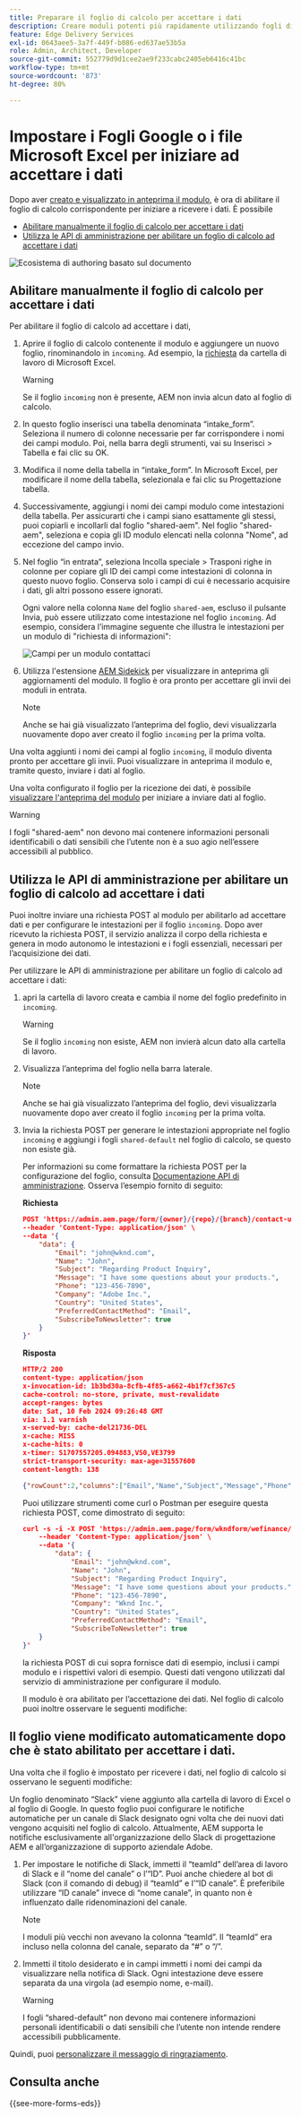 ```yaml
---
title: Preparare il foglio di calcolo per accettare i dati
description: Creare moduli potenti più rapidamente utilizzando fogli di calcolo e campi blocco di moduli adattivi.
feature: Edge Delivery Services
exl-id: 0643aee5-3a7f-449f-b086-ed637ae53b5a
role: Admin, Architect, Developer
source-git-commit: 552779d9d1cee2ae9f233cabc2405eb6416c41bc
workflow-type: tm+mt
source-wordcount: '873'
ht-degree: 80%

---
```


# Impostare i Fogli Google o i file Microsoft Excel per iniziare ad accettare i dati


Dopo aver [creato e visualizzato in anteprima il modulo](/help/edge/docs/forms/create-forms.md), è ora di abilitare il foglio di calcolo corrispondente per iniziare a ricevere i dati. È possibile

* [Abilitare manualmente il foglio di calcolo per accettare i dati](#manually-enable-the-spreadsheet-to-accept-data)
* [Utilizza le API di amministrazione per abilitare un foglio di calcolo ad accettare i dati](#use-admin-apis-to-enable-a-spreadsheet-to-accept-data)

![Ecosistema di authoring basato sul documento](/help/edge/assets/document-based-authoring-workflow-enable-sheet-to-accept-data.png)


<!--

>[!VIDEO](https://video.tv.adobe.com/v/3427489?quality=12&learn=on)

-->

## Abilitare manualmente il foglio di calcolo per accettare i dati

Per abilitare il foglio di calcolo ad accettare i dati,

1. Aprire il foglio di calcolo contenente il modulo e aggiungere un nuovo foglio, rinominandolo in `incoming`. Ad esempio, la [richiesta](/help/edge/assets/enquiry.xlsx) da cartella di lavoro di Microsoft Excel.

   >[!WARNING]
   >
   > Se il foglio `incoming` non è presente, AEM non invia alcun dato al foglio di calcolo.

1. In questo foglio inserisci una tabella denominata “intake_form”. Seleziona il numero di colonne necessarie per far corrispondere i nomi dei campi modulo. Poi, nella barra degli strumenti, vai su Inserisci > Tabella e fai clic su OK.

1. Modifica il nome della tabella in “intake_form”. In Microsoft Excel, per modificare il nome della tabella, selezionala e fai clic su Progettazione tabella.

1. Successivamente, aggiungi i nomi dei campi modulo come intestazioni della tabella. Per assicurarti che i campi siano esattamente gli stessi, puoi copiarli e incollarli dal foglio &quot;shared-aem&quot;.  Nel foglio &quot;shared-aem&quot;, seleziona e copia gli ID modulo elencati nella colonna &quot;Nome&quot;, ad eccezione del campo invio.

1. Nel foglio “in entrata”, seleziona Incolla speciale > Trasponi righe in colonne per copiare gli ID dei campi come intestazioni di colonna in questo nuovo foglio. Conserva solo i campi di cui è necessario acquisire i dati, gli altri possono essere ignorati.

   Ogni valore nella colonna `Name` del foglio `shared-aem`, escluso il pulsante Invia, può essere utilizzato come intestazione nel foglio `incoming`. Ad esempio, considera l’immagine seguente che illustra le intestazioni per un modulo di &quot;richiesta di informazioni&quot;:

   ![Campi per un modulo contattaci](/help/edge/assets/contact-us-form-excel-sheet-fields.png)

1. Utilizza l&#39;estensione [AEM Sidekick](https://www.aem.live/developer/tutorial#preview-and-publish-your-content) per visualizzare in anteprima gli aggiornamenti del modulo. Il foglio è ora pronto per accettare gli invii dei moduli in entrata.

   >[!NOTE]
   >
   >Anche se hai già visualizzato l’anteprima del foglio, devi visualizzarla nuovamente dopo aver creato il foglio `incoming` per la prima volta.


Una volta aggiunti i nomi dei campi al foglio `incoming`, il modulo diventa pronto per accettare gli invii. Puoi visualizzare in anteprima il modulo e, tramite questo, inviare i dati al foglio.

Una volta configurato il foglio per la ricezione dei dati, è possibile [visualizzare l&#39;anteprima del modulo](/help/edge/docs/forms/create-forms.md#preview-the-form-using-your-edge-delivery-service-eds-page) <!--or [use POST requests](#use-admin-apis-to-send-data-to-your-sheet)--> per iniziare a inviare dati al foglio.

>[!WARNING]
>
>  I fogli &quot;shared-aem&quot; non devono mai contenere informazioni personali identificabili o dati sensibili che l’utente non è a suo agio nell’essere accessibili al pubblico.


## Utilizza le API di amministrazione per abilitare un foglio di calcolo ad accettare i dati

Puoi inoltre inviare una richiesta POST al modulo per abilitarlo ad accettare dati e per configurare le intestazioni per il foglio `incoming`. Dopo aver ricevuto la richiesta POST, il servizio analizza il corpo della richiesta e genera in modo autonomo le intestazioni e i fogli essenziali, necessari per l’acquisizione dei dati.

Per utilizzare le API di amministrazione per abilitare un foglio di calcolo ad accettare i dati:


1. apri la cartella di lavoro creata e cambia il nome del foglio predefinito in `incoming`.

   >[!WARNING]
   >
   > Se il foglio `incoming` non esiste, AEM non invierà alcun dato alla cartella di lavoro.

1. Visualizza l’anteprima del foglio nella barra laterale.

   >[!NOTE]
   >
   >Anche se hai già visualizzato l’anteprima del foglio, devi visualizzarla nuovamente dopo aver creato il foglio `incoming` per la prima volta.

1. Invia la richiesta POST per generare le intestazioni appropriate nel foglio `incoming` e aggiungi i fogli `shared-default` nel foglio di calcolo, se questo non esiste già.

   Per informazioni su come formattare la richiesta POST per la configurazione del foglio, consulta [Documentazione API di amministrazione](https://www.aem.live/docs/admin.html?lang=it#tag/authentication/operation/profile). Osserva l’esempio fornito di seguito:

   **Richiesta**

   ```JSON
   POST 'https://admin.aem.page/form/{owner}/{repo}/{branch}/contact-us.json' \
   --header 'Content-Type: application/json' \
   --data '{
       "data": {
           "Email": "john@wknd.com",
           "Name": "John",
           "Subject": "Regarding Product Inquiry",
           "Message": "I have some questions about your products.",
           "Phone": "123-456-7890",
           "Company": "Adobe Inc.",
           "Country": "United States",
           "PreferredContactMethod": "Email",
           "SubscribeToNewsletter": true
       }
   }'
   ```


   **Risposta**

   ```JSON
   HTTP/2 200 
   content-type: application/json
   x-invocation-id: 1b3bd30a-8cfb-4f85-a662-4b1f7cf367c5
   cache-control: no-store, private, must-revalidate
   accept-ranges: bytes
   date: Sat, 10 Feb 2024 09:26:48 GMT
   via: 1.1 varnish
   x-served-by: cache-del21736-DEL
   x-cache: MISS
   x-cache-hits: 0
   x-timer: S1707557205.094883,VS0,VE3799
   strict-transport-security: max-age=31557600
   content-length: 138
   
   {"rowCount":2,"columns":["Email","Name","Subject","Message","Phone","Company","Country",      "PreferredContactMethod","SubscribeToNewsletter"]}%
   ```

   Puoi utilizzare strumenti come curl o Postman per eseguire questa richiesta POST, come dimostrato di seguito:

   ```JSON
   curl -s -i -X POST 'https://admin.aem.page/form/wkndform/wefinance/main/contact-us.json' \
       --header 'Content-Type: application/json' \
       --data '{
           "data": {
               "Email": "john@wknd.com",
               "Name": "John",
               "Subject": "Regarding Product Inquiry",
               "Message": "I have some questions about your products.",
               "Phone": "123-456-7890",
               "Company": "Wknd Inc.",
               "Country": "United States",
               "PreferredContactMethod": "Email",
               "SubscribeToNewsletter": true
       }
   }'
   ```

   la richiesta POST di cui sopra fornisce dati di esempio, inclusi i campi modulo e i rispettivi valori di esempio. Questi dati vengono utilizzati dal servizio di amministrazione per configurare il modulo.

   Il modulo è ora abilitato per l’accettazione dei dati. Nel foglio di calcolo puoi inoltre osservare le seguenti modifiche:

## Il foglio viene modificato automaticamente dopo che è stato abilitato per accettare i dati.

Una volta che il foglio è impostato per ricevere i dati, nel foglio di calcolo si osservano le seguenti modifiche:

Un foglio denominato “Slack” viene aggiunto alla cartella di lavoro di Excel o al foglio di Google. In questo foglio puoi configurare le notifiche automatiche per un canale di Slack designato ogni volta che dei nuovi dati vengono acquisiti nel foglio di calcolo. Attualmente, AEM supporta le notifiche esclusivamente all&#39;organizzazione dello Slack di progettazione AEM e all’organizzazione di supporto aziendale Adobe.

1. Per impostare le notifiche di Slack, immetti il “teamId” dell’area di lavoro di Slack e il “nome del canale” o l’“ID”. Puoi anche chiedere al bot di Slack (con il comando di debug) il “teamId” e l’“ID canale”. È preferibile utilizzare “ID canale” invece di “nome canale”, in quanto non è influenzato dalle ridenominazioni del canale.

   >[!NOTE]
   >
   > I moduli più vecchi non avevano la colonna “teamId”. Il “teamId” era incluso nella colonna del canale, separato da “#” o “/”.

1. Immetti il titolo desiderato e in campi immetti i nomi dei campi da visualizzare nella notifica di Slack. Ogni intestazione deve essere separata da una virgola (ad esempio nome, e-mail).

   >[!WARNING]
   >
   >  I fogli “shared-default” non devono mai contenere informazioni personali identificabili o dati sensibili che l’utente non intende rendere accessibili pubblicamente.



<!--
## Send data to your sheet {#send-data-to-your-sheet}

After the sheet is set to receive data, you can [preview the form using Adaptive Forms Block](/help/edge/docs/forms/create-forms.md#preview-the-form-using-your-edge-delivery-service-eds-page) or [use Admin APIs](#use-admin-apis-to-send-data-to-your-sheet) to start sending data to the sheet.

### Use Admin APIs to send data to your sheet

You can send POST requests directly to your form using aem.page, aem.live, or your production domain, to send data. 


```JSON

POST https://branch–repo–owner.aem.(page|live)/email-form
POST https://my-domain.com/email-form

```

>[!NOTE] 
>
> The URL should not have the .json extension. You must publish the sheet for POST operations to function on `.live` or on the production domain.

#### Formatting the form data

There are a few different ways that you can format the form data in the POST body. You can use: 

* array of `name:value` pairs: 
    
    ```JSON
    
    {
      "data": [
        { "name": "name", "value": "Clark Kent" },
        { "name": "email", "value": "superman@example.com" },
        { "name": "subject", "value": "Regarding Product Inquiry" },
        { "name": "message", "value": "I have some questions about your products." },
        { "name": "phone", "value": "123-456-7890" },
        { "name": "company", "value": "Example Inc." },
        { "name": "country", "value": "United States" },
        { "name": "preferred_contact_method", "value": "Email" },
        { "name": "newsletter_subscribe", "value": true }
      ]
    }

    ```

    For example

    ```JSON

    curl -s -i -X POST 'https://main--wefinance--wkndform.aem.page/contact-us' \
        --header 'Content-Type: application/json' \
        --data '{
        "data": [
            { "name": "name", "value": "Clark Kent" },
            { "name": "email", "value": "superman@example.com" },
            { "name": "subject", "value": "Regarding Product Inquiry" },
            { "name": "message", "value": "I have some questions about your        products." },
            { "name": "phone", "value": "123-456-7890" },
            { "name": "company", "value": "Example Inc." },
            { "name": "country", "value": "United States" },
            { "name": "preferred_contact_method", "value": "Email" },
            { "name": "newsletter_subscribe", "value": true }
        ]
    }'

    ```



* an object with `key:value` pairs:

    ```JSON

        {
          "data": {
            "name": "Jessica Jones",
            "email": "jj@example.com",
            "subject": "Regarding Product Inquiry",
            "message": "I have some questions about your products.",
            "phone": "123-456-7890",
            "company": "Example Inc.",
            "country": "United States",
            "preferred_contact_method": "Email",
            "newsletter_subscribe": true
          }
        }

    ```

    For example,

    ```JSON

    curl -s -i -X POST 'https://admin.aem.page/form/wkndform/wefinance/main/contact-us.json' \
    --header 'Content-Type: application/json' \
    --data '{
        "data": {
            "Email": "khushwant@wknd.com",
            "Name": "khushwant",
            "Subject": "Regarding Product Inquiry",
            "Message": "I have some questions about your products.",
            "Phone": "123-456-7890",
            "Company": "Adobe Inc.",
            "Country": "United States",
            "PreferredContactMethod": "Email",
            "SubscribeToNewsletter": true
        }
    }'

    ```

* URL encoded (`x-www-form-urlencoded`) body (with `content-type` header set to `application/x-www-form-urlencoded`)

    ```Shell

    'Email=kent%40wknd.com&Name=clark&Subject=Regarding+Product+Inquiry&Message=I   +have+some+questions+about+your+products.&Phone=123-456-7890&Company=Adobe+Inc.&   Country=United+States&PreferredContactMethod=Email&SubscribeToNewsletter=true'

    ```

    For example, if your project's repository is named "wefinance", it's located under the account owner "wkndform", and you're using the "main" branch.,

    ```Shell

    curl -s -i -X POST \
      -d 'Email=kent%40wknd.com&Name=clark&Subject=Regarding+Product+Inquiry&   Message=I+have+some+questions+about+your+products.&Phone=123-456-7890& Company=Adobe+Inc.&Country=United+States&PreferredContactMethod=Email&   SubscribeToNewsletter=true' \
      https://main--wefinance--wkndform.aem.live/contact-us

    ```
-->

Quindi, puoi [personalizzare il messaggio di ringraziamento](/help/edge/docs/forms/thank-you-page-form.md).

## Consulta anche

{{see-more-forms-eds}}
